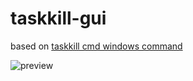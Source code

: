 # taskkill-gui
based on [taskkill cmd windows command](https://docs.microsoft.com/en-us/windows-server/administration/windows-commands/taskkill)

![preview](https://i.imgur.com/4AdGxJ5.png)
